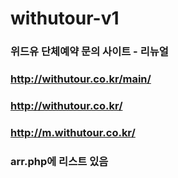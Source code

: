 # withutour-v1


### 위드유 단체예약 문의 사이트 - 리뉴얼
### http://withutour.co.kr/main/
### http://withutour.co.kr/
### http://m.withutour.co.kr/

### arr.php에 리스트 있음